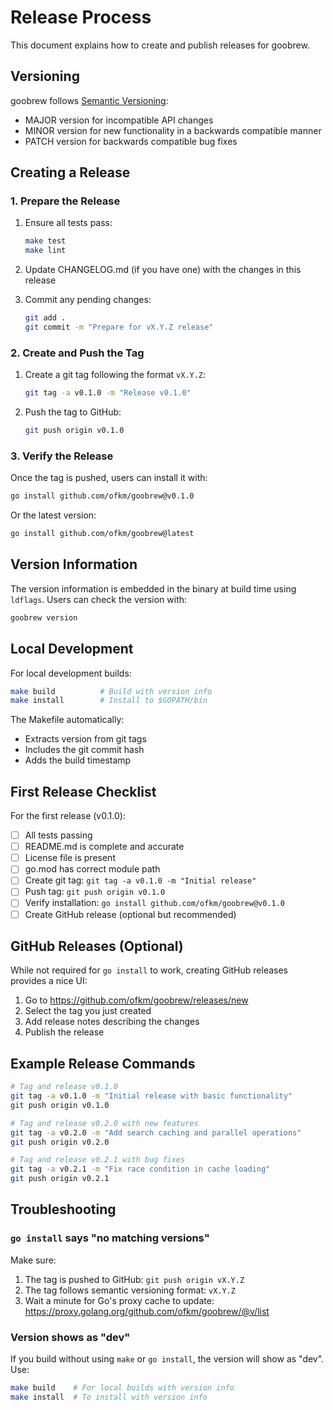 # Release Process

This document explains how to create and publish releases for goobrew.

## Versioning

goobrew follows [Semantic Versioning](https://semver.org/):

- MAJOR version for incompatible API changes
- MINOR version for new functionality in a backwards compatible manner
- PATCH version for backwards compatible bug fixes

## Creating a Release

### 1. Prepare the Release

1. Ensure all tests pass:

   ```bash
   make test
   make lint
   ```

2. Update CHANGELOG.md (if you have one) with the changes in this release

3. Commit any pending changes:
   ```bash
   git add .
   git commit -m "Prepare for vX.Y.Z release"
   ```

### 2. Create and Push the Tag

1. Create a git tag following the format `vX.Y.Z`:

   ```bash
   git tag -a v0.1.0 -m "Release v0.1.0"
   ```

2. Push the tag to GitHub:
   ```bash
   git push origin v0.1.0
   ```

### 3. Verify the Release

Once the tag is pushed, users can install it with:

```bash
go install github.com/ofkm/goobrew@v0.1.0
```

Or the latest version:

```bash
go install github.com/ofkm/goobrew@latest
```

## Version Information

The version information is embedded in the binary at build time using `ldflags`. Users can check the version with:

```bash
goobrew version
```

## Local Development

For local development builds:

```bash
make build          # Build with version info
make install        # Install to $GOPATH/bin
```

The Makefile automatically:

- Extracts version from git tags
- Includes the git commit hash
- Adds the build timestamp

## First Release Checklist

For the first release (v0.1.0):

- [ ] All tests passing
- [ ] README.md is complete and accurate
- [ ] License file is present
- [ ] go.mod has correct module path
- [ ] Create git tag: `git tag -a v0.1.0 -m "Initial release"`
- [ ] Push tag: `git push origin v0.1.0`
- [ ] Verify installation: `go install github.com/ofkm/goobrew@v0.1.0`
- [ ] Create GitHub release (optional but recommended)

## GitHub Releases (Optional)

While not required for `go install` to work, creating GitHub releases provides a nice UI:

1. Go to https://github.com/ofkm/goobrew/releases/new
2. Select the tag you just created
3. Add release notes describing the changes
4. Publish the release

## Example Release Commands

```bash
# Tag and release v0.1.0
git tag -a v0.1.0 -m "Initial release with basic functionality"
git push origin v0.1.0

# Tag and release v0.2.0 with new features
git tag -a v0.2.0 -m "Add search caching and parallel operations"
git push origin v0.2.0

# Tag and release v0.2.1 with bug fixes
git tag -a v0.2.1 -m "Fix race condition in cache loading"
git push origin v0.2.1
```

## Troubleshooting

### `go install` says "no matching versions"

Make sure:

1. The tag is pushed to GitHub: `git push origin vX.Y.Z`
2. The tag follows semantic versioning format: `vX.Y.Z`
3. Wait a minute for Go's proxy cache to update: https://proxy.golang.org/github.com/ofkm/goobrew/@v/list

### Version shows as "dev"

If you build without using `make` or `go install`, the version will show as "dev". Use:

```bash
make build    # For local builds with version info
make install  # To install with version info
```
